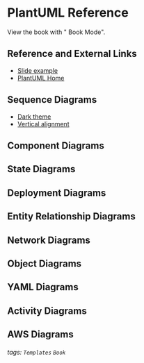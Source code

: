 PlantUML Reference
===


View the book with "<i class="fa fa-book fa-fw"></i> Book Mode".

Reference and External Links
---
- [Slide example](/s/slide-example)
- [PlantUML Home](https://plantuml.com/)

Sequence Diagrams
---
- [Dark theme](/theme-dark?both)
- [Vertical alignment](/theme-vertical-writing?both)

Component Diagrams
---



State Diagrams
---

Deployment Diagrams
---

Entity Relationship Diagrams
---

Network Diagrams
---

Object Diagrams
---

YAML Diagrams
---

Activity Diagrams
---

AWS Diagrams
---



###### tags: `Templates` `Book`

